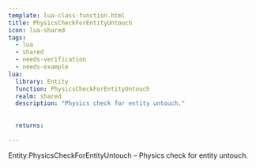 ```yaml
---
template: lua-class-function.html
title: PhysicsCheckForEntityUntouch
icon: lua-shared
tags:
  - lua
  - shared
  - needs-verification
  - needs-example
lua:
  library: Entity
  function: PhysicsCheckForEntityUntouch
  realm: shared
  description: "Physics check for entity untouch."
  
  
  returns:
    
---
```


<div class="lua__search__keywords">
Entity:PhysicsCheckForEntityUntouch &#x2013; Physics check for entity untouch.
</div>
